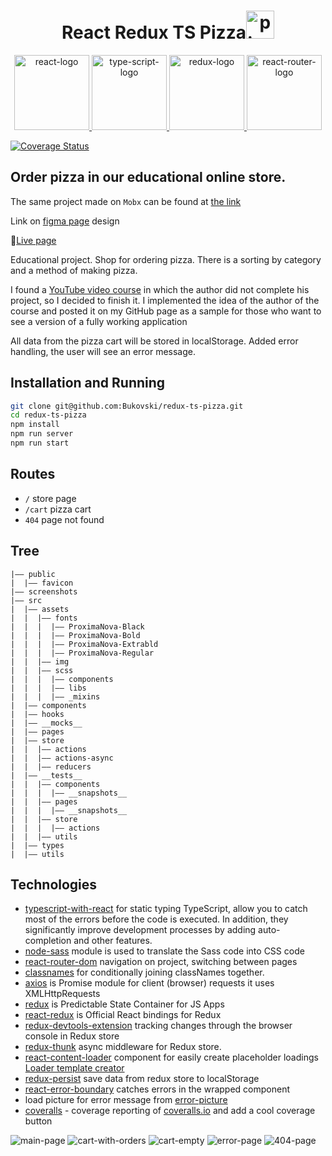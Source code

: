 <h1 align="center">
  React Redux TS Pizza<img src="./screenshots/pizza-icon.png" alt="pizza-icon" title="pizza-icon" width="45"/>
</h1>

<p align="center">
    <a href="https://ru.reactjs.org/">
        <img src="./screenshots/icon-react.jpg" alt="react-logo" title="react" width="120"/>
    </a>
    <a href="https://www.typescriptlang.org/">
        <img src="./screenshots/icon-typescript.jpg" alt="type-script-logo" title="type-script" width="120"/>
    </a>
    <a href="https://redux.js.org/">
        <img src="./screenshots/icon-redux.jpg" alt="redux-logo" title="redux" width="120"/>
    </a>
    <a href="https://reactrouter.com/">
        <img src="./screenshots/icon-react-router.jpg" alt="react-router-logo" title="react-router" width="120"/>
    </a>
</p>

[![Coverage Status](https://coveralls.io/repos/github/Bukovski/redux-ts-pizza/badge.svg?branch=main)](https://coveralls.io/github/Bukovski/redux-ts-pizza?branch=main)

## Order pizza in our educational online store.

The same project made on `Mobx` can be found at [the link](https://github.com/Bukovski/react-mobx-ts-pizza)

Link on [figma page](https://www.figma.com/file/wWUnQwvRDWBfPx1v1pCAfO/React-Pizza?node-id=0%3A1) design

🍕[Live page](https://react-pizza-ts.herokuapp.com/)

Educational project. Shop for ordering pizza. There is a sorting by category and a method of making pizza.

I found a [YouTube video course](https://www.youtube.com/playlist?list=PL0FGkDGJQjJFMRmP7wZ771m1Nx-m2_qXq) in which the author did not complete his project, so I decided to finish it. I implemented the idea of the author of the course and posted it on my GitHub page as a sample for those who want to see a version of a fully working application

All data from the pizza cart will be stored in localStorage. Added error handling, the user will see an error message.


## Installation and Running

```sh
git clone git@github.com:Bukovski/redux-ts-pizza.git
cd redux-ts-pizza
npm install
npm run server
npm run start
```


## Routes

- `/` store page
- `/cart` pizza cart
- `404` page not found
 

## Tree

```
|–– public
|  |–– favicon
|–– screenshots
|–– src
|  |–– assets
|  |  |–– fonts
|  |  |  |–– ProximaNova-Black
|  |  |  |–– ProximaNova-Bold
|  |  |  |–– ProximaNova-Extrabld
|  |  |  |–– ProximaNova-Regular
|  |  |–– img
|  |  |–– scss
|  |  |  |–– components
|  |  |  |–– libs
|  |  |  |–– _mixins
|  |–– components
|  |–– hooks
|  |–– __mocks__
|  |–– pages
|  |–– store
|  |  |–– actions
|  |  |–– actions-async
|  |  |–– reducers
|  |–– __tests__
|  |  |–– components
|  |  |  |–– __snapshots__
|  |  |–– pages
|  |  |  |–– __snapshots__
|  |  |–– store
|  |  |  |–– actions
|  |  |–– utils
|  |–– types
|  |–– utils

```

## Technologies

- [typescript-with-react](https://react-typescript-cheatsheet.netlify.app/docs/basic/setup) for static typing TypeScript, allow you to catch most of the errors before the code is executed. In addition, they significantly improve development processes by adding auto-completion and other features.
- [node-sass](https://github.com/sass/node-sass) module is used to translate the Sass code into CSS code
- [react-router-dom](https://github.com/remix-run/react-router/tree/main/packages/react-router-dom) navigation on project, switching between pages
- [classnames](https://github.com/JedWatson/classnames) for conditionally joining classNames together.
- [axios](https://github.com/axios/axios) is Promise module for client (browser) requests it uses XMLHttpRequests
- [redux](https://redux.js.org/) is Predictable State Container for JS Apps
- [react-redux](https://react-redux.js.org/) is Official React bindings for Redux
- [redux-devtools-extension](https://github.com/zalmoxisus/redux-devtools-extension) tracking changes through the browser console in Redux store
- [redux-thunk](https://github.com/reduxjs/redux-thunk) async middleware for Redux store.
- [react-content-loader](https://github.com/danilowoz/react-content-loader) component for easily create placeholder loadings [Loader template creator](https://skeletonreact.com/)
- [redux-persist](https://github.com/rt2zz/redux-persist) save data from redux store to localStorage
- [react-error-boundary](https://github.com/bvaughn/react-error-boundary) catches errors in the wrapped component
- load picture for error message from [error-picture](https://icons8.ru/illustrations/web-elements/404-error) 
- [coveralls](https://github.com/nickmerwin/node-coveralls) - coverage reporting of [coveralls.io](https://coveralls.io/) and add a cool coverage button

![main-page](./screenshots/main-page.jpg)
![cart-with-orders](./screenshots/cart-with-order.jpg)
![cart-empty](./screenshots/cart-empty.jpg)
![error-page](./screenshots/error-page.jpg)
![404-page](./screenshots/404-page.jpg)
